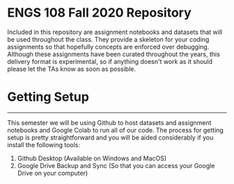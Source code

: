 # **ENGS 108 Fall 2020 Repository**
Included in this repository are assignment notebooks and datasets that will be used throughout the class. They provide a skeleton for your coding assignments so that hopefully concepts are enforced over debugging. Although these assignments have been curated throughout the years, this delivery format is experimental, so if anything doesn't work as it should please let the TAs know as soon as possible. 

# Getting Setup

---

This semester we will be using Github to host datasets and assignment notebooks and Google Colab to run all of our code. The process for getting setup is pretty straightforward and you will be aided considerably if you install the following tools:
1. Github Desktop (Available on Windows and MacOS)
1. Google Drive Backup and Sync (So that you can access your Google Drive on your computer)

